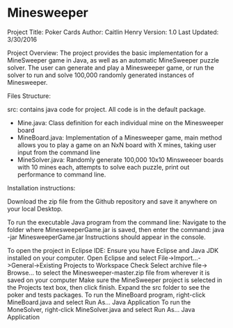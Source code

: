 # Minesweeper
Project Title: Poker Cards
Author: Caitlin Henry
Version: 1.0
Last Updated: 3/30/2016

Project Overview:
The project provides the basic implementation for a MineSweeper game in Java, as well as an automatic MineSweeper puzzle solver. 
The user can generate and play a Minesweeper game, or run the solver to run and solve 100,000 randomly generated instances of Minesweeper.

Files Structure:

src: contains java code for project. All code is in the default package.
  - Mine.java: Class definition for each individual mine on the Minesweeper board
  - MineBoard.java: Implementation of a Minesweeper game, main method allows you to play a game on an NxN board with X mines, taking user input from the command line
  - MineSolver.java: Randomly generate 100,000 10x10 Minsweeoer boards with 10 mines each, attempts to solve each puzzle, print out performance to command line.

Installation instructions:

Download the zip file from the Github repository and save it anywhere on your local Desktop.

To run the executable Java program from the command line: 
Navigate to the folder where MinesweeperGame.jar is saved, then enter the command: java -jar MinesweeperGame.jar
Instructions should appear in the console.

To open the project in Eclipse IDE:
Ensure you have Eclipse and Java JDK installed on your computer.
Open Eclipse and select File->Import...->General->Existing Projects to Workspace
Check Select archive file-> Browse... to select the Minesweeper-master.zip file from wherever it is saved on your computer
Make sure the MineSweeper project is selected in the Projects text box, then click finish.
Expand the src folder to see the poker and tests packages.
To run the MineBoard program, right-click MineBoard.java and select Run As... Java Application
To run the MoneSolver, right-click MineSolver.java and select Run As... Java Application
